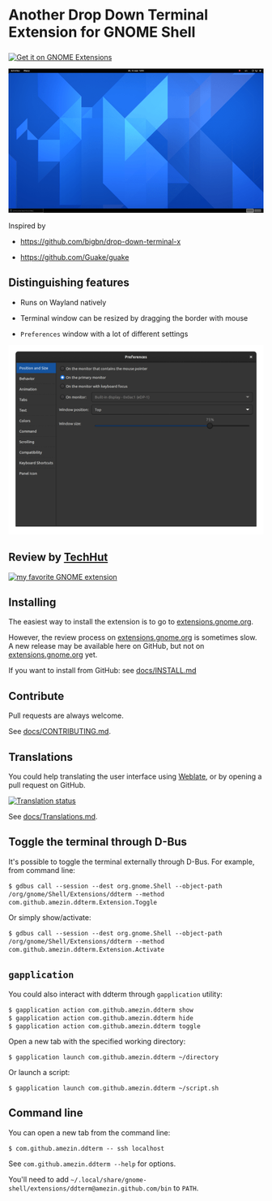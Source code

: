 # Another Drop Down Terminal Extension for GNOME Shell

[<img src="docs/get-it-on-ego.svg?sanitize=true" alt="Get it on GNOME Extensions" height="100" align="middle">][extensions.gnome.org]

<img src="docs/screenshots/dropdown.gif" />

Inspired by

- https://github.com/bigbn/drop-down-terminal-x

- https://github.com/Guake/guake

## Distinguishing features

- Runs on Wayland natively

- Terminal window can be resized by dragging the border with mouse

- `Preferences` window with a lot of different settings

<img src="docs/screenshots/prefs.gif" />

## Review by [TechHut](https://www.youtube.com/channel/UCjSEJkpGbcZhvo0lr-44X_w)

[![my favorite GNOME extension](http://img.youtube.com/vi/tF6_FJYca64/0.jpg)](http://www.youtube.com/watch?v=tF6_FJYca64)

## Installing

The easiest way to install the extension is to go to [extensions.gnome.org].

However, the review process on [extensions.gnome.org] is sometimes slow.
A new release may be available here on GitHub, but not on
[extensions.gnome.org] yet.

[extensions.gnome.org]: https://extensions.gnome.org/extension/3780/ddterm/

If you want to install from GitHub: see [docs/INSTALL.md](docs/INSTALL.md)

## Contribute

Pull requests are always welcome.

See [docs/CONTRIBUTING.md](docs/CONTRIBUTING.md).

## Translations

You could help translating the user interface using
[Weblate](https://hosted.weblate.org/engage/gnome-shell-extension-ddterm/),
or by opening a pull request on GitHub.

[![Translation status](https://hosted.weblate.org/widgets/gnome-shell-extension-ddterm/-/multi-auto.svg)](https://hosted.weblate.org/engage/gnome-shell-extension-ddterm/)

See [docs/Translations.md](docs/Translations.md).

## Toggle the terminal through D-Bus

It's possible to toggle the terminal externally through D-Bus. For example,
from command line:

    $ gdbus call --session --dest org.gnome.Shell --object-path /org/gnome/Shell/Extensions/ddterm --method com.github.amezin.ddterm.Extension.Toggle

Or simply show/activate:

    $ gdbus call --session --dest org.gnome.Shell --object-path /org/gnome/Shell/Extensions/ddterm --method com.github.amezin.ddterm.Extension.Activate

## `gapplication`

You could also interact with ddterm through `gapplication` utility:

    $ gapplication action com.github.amezin.ddterm show
    $ gapplication action com.github.amezin.ddterm hide
    $ gapplication action com.github.amezin.ddterm toggle

Open a new tab with the specified working directory:

    $ gapplication launch com.github.amezin.ddterm ~/directory

Or launch a script:

    $ gapplication launch com.github.amezin.ddterm ~/script.sh

## Command line

You can open a new tab from the command line:

    $ com.github.amezin.ddterm -- ssh localhost

See `com.github.amezin.ddterm --help` for options.

You'll need to add
`~/.local/share/gnome-shell/extensions/ddterm@amezin.github.com/bin` to `PATH`.

